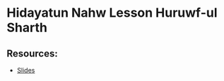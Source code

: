 # Hidayatun Nahw Lesson  Huruwf-ul Sharth



## Resources:
- [Slides](https://github.com/arshare/resources_balagha_pdfs)
